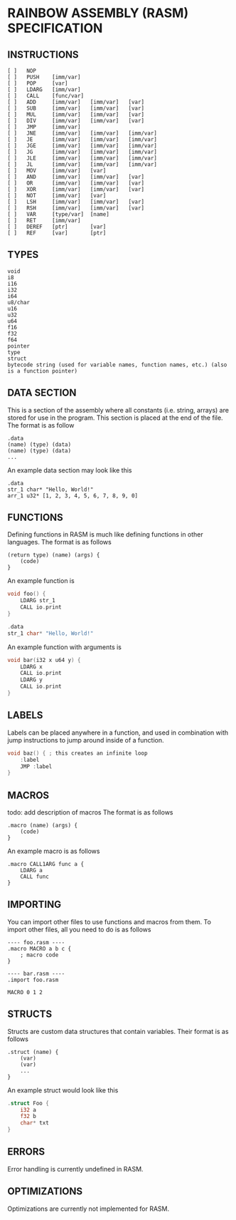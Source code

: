 # RAINBOW ASSEMBLY (RASM) SPECIFICATION

## INSTRUCTIONS

```
[ ]   NOP
[ ]   PUSH    [imm/var]
[ ]   POP     [var]
[ ]   LDARG   [imm/var]
[ ]   CALL    [func/var]
[ ]   ADD     [imm/var]   [imm/var]   [var]
[ ]   SUB     [imm/var]   [imm/var]   [var]
[ ]   MUL     [imm/var]   [imm/var]   [var]
[ ]   DIV     [imm/var]   [imm/var]   [var]
[ ]   JMP     [imm/var]
[ ]   JNE     [imm/var]   [imm/var]   [imm/var]
[ ]   JE      [imm/var]   [imm/var]   [imm/var]
[ ]   JGE     [imm/var]   [imm/var]   [imm/var]
[ ]   JG      [imm/var]   [imm/var]   [imm/var]
[ ]   JLE     [imm/var]   [imm/var]   [imm/var]
[ ]   JL      [imm/var]   [imm/var]   [imm/var]
[ ]   MOV     [imm/var]   [var]
[ ]   AND     [imm/var]   [imm/var]   [var]
[ ]   OR      [imm/var]   [imm/var]   [var]
[ ]   XOR     [imm/var]   [imm/var]   [var]
[ ]   NOT     [imm/var]   [var]
[ ]   LSH     [imm/var]   [imm/var]   [var]
[ ]   RSH     [imm/var]   [imm/var]   [var]
[ ]   VAR     [type/var]  [name]
[ ]   RET     [imm/var]
[ ]   DEREF   [ptr]       [var]
[ ]   REF     [var]       [ptr]
```

## TYPES

```
void
i8
i16
i32
i64
u8/char
u16
u32
u64
f16
f32
f64
pointer
type
struct
bytecode string (used for variable names, function names, etc.) (also is a function pointer)
```

## DATA SECTION
This is a section of the assembly where all constants (i.e. string, arrays) are stored for use in the program.
This section is placed at the end of the file.
The format is as follow
```
.data
(name) (type) (data)
(name) (type) (data)
...
```
An example data section may look like this
```
.data
str_1 char* "Hello, World!"
arr_1 u32* [1, 2, 3, 4, 5, 6, 7, 8, 9, 0]
```

## FUNCTIONS
Defining functions in RASM is much like defining functions in other languages.
The format is as follows
```
(return type) (name) (args) {
    (code)
}
```
An example function is
```c
void foo() {
    LDARG str_1
    CALL io.print
}

.data
str_1 char* "Hello, World!"
```
An example function with arguments is
```c
void bar(i32 x u64 y) {
    LDARG x
    CALL io.print
    LDARG y
    CALL io.print
}
```

## LABELS
Labels can be placed anywhere in a function, and used in combination with jump instructions to jump around inside of a function.
```c
void baz() { ; this creates an infinite loop
    :label
    JMP :label
}
```

## MACROS
todo: add description of macros
The format is as follows
```
.macro (name) (args) {
    (code)
}
```
An example macro is as follows
```
.macro CALL1ARG func a {
    LDARG a
    CALL func
}
```

## IMPORTING
You can import other files to use functions and macros from them.
To import other files, all you need to do is as follows
```
---- foo.rasm ----
.macro MACRO a b c {
    ; macro code
}

---- bar.rasm ----
.import foo.rasm

MACRO 0 1 2
```

## STRUCTS
Structs are custom data structures that contain variables.
Their format is as follows
```
.struct (name) {
    (var)
    (var)
    ...
}
```
An example struct would look like this
```rust
.struct Foo {
    i32 a
    f32 b
    char* txt
}
```

## ERRORS
Error handling is currently undefined in RASM.

## OPTIMIZATIONS
Optimizations are currently not implemented for RASM.